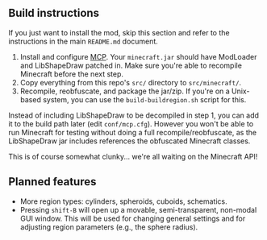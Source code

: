 ## Build instructions

If you just want to install the mod, skip this section and refer to the
instructions in the main `README.md` document.

1.  Install and configure [MCP](http://mcp.ocean-labs.de/index.php/MCP_Releases).
    Your `minecraft.jar` should have ModLoader and LibShapeDraw patched in.
    Make sure you're able to recompile Minecraft before the next step.
2.  Copy everything from this repo's `src/` directory to
    `src/minecraft/`.
3.  Recompile, reobfuscate, and package the jar/zip.
    If you're on a Unix-based system, you can use the `build-buildregion.sh`
    script for this.

Instead of including LibShapeDraw to be decompiled in step 1, you can add it to
the build path later (edit `conf/mcp.cfg`). However you won't be able to run
Minecraft for testing without doing a full recompile/reobfuscate, as the
LibShapeDraw jar includes references the obfuscated Minecraft classes.

This is of course somewhat clunky... we're all waiting on the Minecraft API!

## Planned features

 *  More region types: cylinders, spheroids, cuboids, schematics.
 *  Pressing `shift-B` will open up a movable, semi-transparent, non-modal GUI
    window. This will be used for changing general settings and for adjusting
    region parameters (e.g., the sphere radius).
